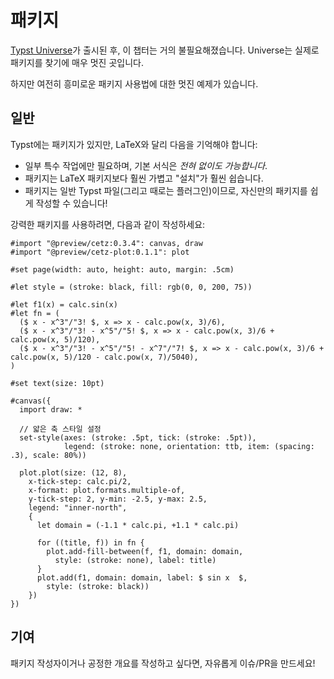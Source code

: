 # 패키지
[Typst Universe](https://typst.app/universe)가 출시된 후, 이 챕터는 거의 불필요해졌습니다. Universe는 실제로 패키지를 찾기에 매우 멋진 곳입니다.

하지만 여전히 흥미로운 패키지 사용법에 대한 멋진 예제가 있습니다.

## 일반
Typst에는 패키지가 있지만, LaTeX와 달리 다음을 기억해야 합니다:

- 일부 특수 작업에만 필요하며, 기본 서식은 _전혀 없이도 가능합니다_.
- 패키지는 LaTeX 패키지보다 훨씬 가볍고 "설치"가 훨씬 쉽습니다.
- 패키지는 일반 Typst 파일(그리고 때로는 플러그인)이므로, 자신만의 패키지를 쉽게 작성할 수 있습니다!

강력한 패키지를 사용하려면, 다음과 같이 작성하세요:

```typ
#import "@preview/cetz:0.3.4": canvas, draw
#import "@preview/cetz-plot:0.1.1": plot

#set page(width: auto, height: auto, margin: .5cm)

#let style = (stroke: black, fill: rgb(0, 0, 200, 75))

#let f1(x) = calc.sin(x)
#let fn = (
  ($ x - x^3"/"3! $, x => x - calc.pow(x, 3)/6),
  ($ x - x^3"/"3! - x^5"/"5! $, x => x - calc.pow(x, 3)/6 + calc.pow(x, 5)/120),
  ($ x - x^3"/"3! - x^5"/"5! - x^7"/"7! $, x => x - calc.pow(x, 3)/6 + calc.pow(x, 5)/120 - calc.pow(x, 7)/5040),
)

#set text(size: 10pt)

#canvas({
  import draw: *

  // 얇은 축 스타일 설정
  set-style(axes: (stroke: .5pt, tick: (stroke: .5pt)),
            legend: (stroke: none, orientation: ttb, item: (spacing: .3), scale: 80%))

  plot.plot(size: (12, 8),
    x-tick-step: calc.pi/2,
    x-format: plot.formats.multiple-of,
    y-tick-step: 2, y-min: -2.5, y-max: 2.5,
    legend: "inner-north",
    {
      let domain = (-1.1 * calc.pi, +1.1 * calc.pi)

      for ((title, f)) in fn {
        plot.add-fill-between(f, f1, domain: domain,
          style: (stroke: none), label: title)
      }
      plot.add(f1, domain: domain, label: $ sin x  $,
        style: (stroke: black))
    })
})
```

## 기여
패키지 작성자이거나 공정한 개요를 작성하고 싶다면,
자유롭게 이슈/PR을 만드세요!
